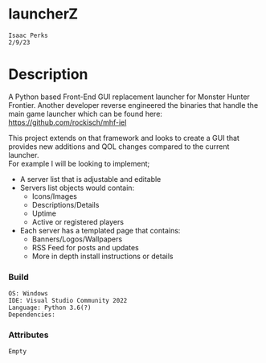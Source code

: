 # launcherZ
	Isaac Perks   
	2/9/23   
 
 
# Description
A Python based Front-End GUI replacement launcher for Monster Hunter Frontier.
Another developer reverse engineered the binaries that handle the main game launcher which can be found here:   
https://github.com/rockisch/mhf-iel
 
This project extends on that framework and looks to create a GUI that provides new additions and QOL changes compared
to the current launcher.   
For example I will be looking to implement;   
- A server list that is adjustable and editable   
- Servers list objects would contain:   
	- Icons/Images   
	- Descriptions/Details   
	- Uptime   
	- Active or registered players   
- Each server has a templated page that contains:   
	- Banners/Logos/Wallpapers   
	- RSS Feed for posts and updates   
	- More in depth install instructions or details   

### Build
	OS: Windows   
	IDE: Visual Studio Community 2022   
	Language: Python 3.6(?)   
	Dependencies:   

### Attributes
	Empty   